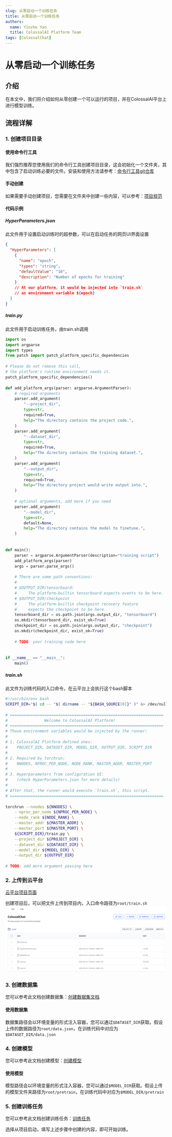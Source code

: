 ```yaml
---
slug: 从零启动一个训练任务
title: 从零启动一个训练任务
authors:
  name: Yinzhe Yao
  title: ColossalAI Platform Team
tags: [ColossalChat]
---
```


# 从零启动一个训练任务

## 介绍

在本文中，我们将介绍如何从零创建一个可以运行的项目，并在ColossalAI平台上进行模型训练。

## 流程详解

### 1. 创建项目目录

#### 使用命令行工具
我们强烈推荐您使用我们的命令行工具创建项目目录，这会初始化一个文件夹，其中包含了启动训练必要的文件。安装和使用方法请参考：[命令行工具git仓库](https://github.com/hpcaitech/ColossalAI-Platform-CLI)

#### 手动创建
如果需要手动创建项目，您需要在文件夹中创建一些内容，可以参考：[项目规范](https://docs.platform.luchentech.com/docs/basics/projects#%E9%A1%B9%E7%9B%AE%E8%A7%84%E8%8C%83)

#### 代码示例
##### HyperParameters.json
此文件用于设置启动训练时的超参数，可以在启动任务的网页UI界面设置
```json
{
  "HyperParameters": [
    {
      "name": "epoch",
      "types": "string",
      "defaultValue": "10",
      "description": "Number of epochs for training"
    }
    // At our platform, it would be injected into `train.sh`
    // as environment variable ${epoch}
  ]
}
```
##### train.py
此文件用于启动训练任务，由train.sh调用
```python
import os
import argparse
import types
from patch import patch_platform_specific_dependencies

# Please do not remove this call,
# the platform's runtime environment needs it.
patch_platform_specific_dependencies()

def add_platform_args(parser: argparse.ArgumentParser):
    # required arguments
    parser.add_argument(
        "--project_dir",
        type=str,
        required=True,
        help="The directory contains the project code.",
    )
    parser.add_argument(
        "--dataset_dir",
        type=str,
        required=True,
        help="The directory contains the training dataset.",
    )
    parser.add_argument(
        "--output_dir",
        type=str,
        required=True,
        help="The directory project would write output into.",
    )

    # optional arguments, add more if you need
    parser.add_argument(
        "--model_dir",
        type=str,
        default=None,
        help="The directory contains the model to finetune.",
    )


def main():
    parser = argparse.ArgumentParser(description="training script")
    add_platform_args(parser)
    args = parser.parse_args()

    # There are some path conventions:
    #
    # $OUTPUT_DIR/tensorboard:
    #     The platform-builtin tensorboard expects events to be here.
    # $OUTPUT_DIR/checkpoint
    #     The platform-builtin checkpoint recovery feature
    #     expects the checkpoint to be here.
    tensorboard_dir = os.path.join(args.output_dir, "tensorboard")
    os.mkdir(tensorboard_dir, exist_ok=True)
    checkpoint_dir = os.path.join(args.output_dir, "checkpoint")
    os.mkdir(checkpoint_dir, exist_ok=True)

    # TODO: your training code here


if __name__ == "__main__":
    main()
```

##### train.sh
此文件为训练代码的入口命令，在云平台上会执行这个bash脚本
```bash
#!/usr/bin/env bash
SCRIPT_DIR="$( cd -- "$( dirname -- "${BASH_SOURCE[0]}" )" &> /dev/null && pwd )"

# ===================================================================
#                Welcome to ColossalAI Platform!
# ===================================================================
# Those environment variables would be injected by the runner:
#
# 1. ColossalAI Platform defined ones:
#    PROJECT_DIR, DATASET_DIR, MODEL_DIR, OUTPUT_DIR, SCRIPT_DIR
#
# 2. Required by torchrun:
#    NNODES, NPROC_PER_NODE, NODE_RANK, MASTER_ADDR, MASTER_PORT
#
# 3. Hyperparameters from configuration UI:
#    (check HyperParameters.json for more details)
#
# After that, the runner would execute `train.sh`, this script.
# ===================================================================

torchrun --nnodes ${NNODES} \
    --nproc_per_node ${NPROC_PER_NODE} \
    --node_rank ${NODE_RANK} \
    --master_addr ${MASTER_ADDR} \
    --master_port ${MASTER_PORT} \
    ${SCRIPT_DIR}/train.py \
    --project_dir ${PROJECT_DIR} \
    --dataset_dir ${DATASET_DIR} \
    --model_dir ${MODEL_DIR} \
    --output_dir ${OUTPUT_DIR}

# TODO: add more argument passing here
```
### 2. 上传到云平台

[云平台项目页面](https://platform.luchentech.com/console/project)

创建项目后，可以把文件上传到项目内，入口命令路径为`root/train.sh`
![](./images/project_page.png)

### 3. 创建数据集
您可以参考此文档创建数据集：[创建数据集文档](https://docs.platform.luchentech.com/docs/basics/datasets)

#### 使用数据集

数据集路径会以环境变量的形式注入容器，您可以通过`$DATASET_DIR`获取。假设上传的数据路径为`root/data.json`，在训练代码中对应为`$DATASET_DIR/data.json`

### 4. 创建模型
您可以参考此文档创建模型：[创建模型](https://docs.platform.luchentech.com/docs/basics/model)

#### 使用模型

模型路径会以环境变量的形式注入容器，您可以通过`$MODEL_DIR`获取。假设上传的模型文件夹路径为`root/pretrain`，在训练代码中对应为`$MODEL_DIR/pretrain`

### 5. 创建训练任务
您可以参考此文档创建训练任务：[训练任务](https://docs.platform.luchentech.com/docs/training/jobs)

选择从项目启动，填写上述步骤中创建的内容，即可开始训练。
